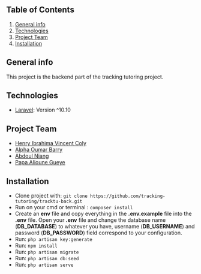 ## Table of Contents

1. [General info](#general-info)
2. [Technologies](#technologies)
3. [Project Team](#project-team)
4. [Installation](#installation)

## General info

This project is the backend part of the tracking tutoring project.

## Technologies

* [Laravel](https://laravel.com/): Version ^10.10

## Project Team

- [Henry Ibrahima Vincent Coly](https://github.com/devOFcentury)
- [Alpha Oumar Barry](https://github.com/alphaoumar9231)
- [Abdoul Niang](https://github.com/abdoulniang2000)
- [Papa Alioune Gueye](https://github.com/linodev19)

## Installation

- Clone project with: `git clone https://github.com/tracking-tutoring/tracktu-back.git`
- Run on your cmd or terminal : `composer install`
- Create an __env__ file and copy everything in the __.env.example__ file into the __.env__ file.
Open your __.env__ file and change the database name (__DB_DATABASE__) to whatever you have, username (__DB_USERNAME__) and password (__DB_PASSWORD__) field correspond to your configuration.
- Run: `php artisan key:generate`
- Run: `npm install`
- Run: `php artisan migrate`
- Run: `php artisan db:seed`
- Run: `php artisan serve`